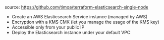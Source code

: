 source: https://github.com/timoa/terraform-elasticsearch-single-node

- Create an AWS Elasticsearch Service instance (managed by AWS)
- Encryption with a KMS CMK (let you manage the usage of the KMS key)
- Accessible only from your public IP
- Deploy the Elasticsearch instance under your default VPC 